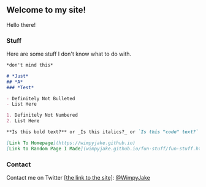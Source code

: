 ## Welcome to my site!
Hello there!
### Stuff

Here are some stuff I don't know what to do with.

```markdown
*don't mind this*

# *Just*
## *A*
### *Test*

- Definitely Not Bulleted
- List Here

1. Definitely Not Numbered
2. List Here

**Is this bold text?** or _Is this italics?_ or `Is this "code" text?` 

[Link To Homepage](https://wimpyjake.github.io)
[Link to Random Page I Made](wimpyjake.github.io/fun-stuff/fun-stuff.html)
```


### Contact

Contact me on Twitter [[the link to the site]](https://twitter.com): [@WimpyJake](https://twitter.com/WimpyJake)
